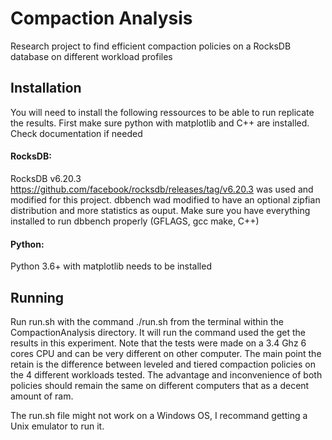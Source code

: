 # Compaction Analysis
Research project to find efficient compaction policies on a RocksDB database on different workload profiles


## Installation

You will need to install the following ressources to be able to run replicate the results.
First make sure python with matplotlib and C++ are installed. Check documentation if needed

#### RocksDB:
RocksDB v6.20.3 https://github.com/facebook/rocksdb/releases/tag/v6.20.3 was used and modified for this project.
dbbench wad modified to have an optional zipfian distribution and more statistics as ouput.
Make sure you have everything installed to run dbbench properly (GFLAGS, gcc make, C++)

#### Python:
Python 3.6+ with matplotlib needs to be installed

## Running
Run run.sh with the command ./run.sh from the terminal within the CompactionAnalysis directory. It will run the command used the get the results in this experiment. Note that the tests were made on a 3.4 Ghz 6 cores CPU and can be very different on other computer. The main point the retain is the difference between leveled and tiered compaction policies on the 4 different workloads tested. The advantage and inconvenience of both policies should remain the same on different computers that as a decent amount of ram.

The run.sh file might not work on a Windows OS, I recommand getting a Unix emulator to run it.
